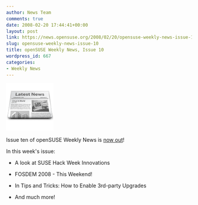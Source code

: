 ```yaml
---
author: News Team
comments: true
date: 2008-02-20 17:44:41+00:00
layout: post
link: https://news.opensuse.org/2008/02/20/opensuse-weekly-news-issue-10/
slug: opensuse-weekly-news-issue-10
title: openSUSE Weekly News, Issue 10
wordpress_id: 667
categories:
- Weekly News
---
```


![news](/wp-content/uploads/2007/11/knewsticker.png)

Issue ten of openSUSE Weekly News is [now out](//en.opensuse.org/OpenSUSE_Weekly_News/10)!

In this week's issue:



	
  * A look at SUSE Hack Week Innovations


	
  * FOSDEM 2008 - This Weekend!


	
  * In Tips and Tricks: How to Enable 3rd-party Upgrades


	
  * And much more!



